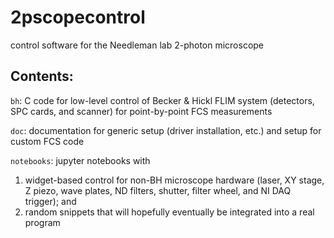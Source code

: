 # 2pscopecontrol

control software for the Needleman lab 2-photon microscope

## Contents:

`bh`: C code for low-level control of Becker & Hickl FLIM system (detectors, SPC cards, and scanner) for point-by-point FCS measurements

`doc`: documentation for generic setup (driver installation, etc.) and setup for custom FCS code

`notebooks`: jupyter notebooks with
1. widget-based control for non-BH microscope hardware (laser, XY stage, Z piezo, wave plates, ND filters, shutter, filter wheel, and NI DAQ trigger); and 
2. random snippets that will hopefully eventually be integrated into a real program
